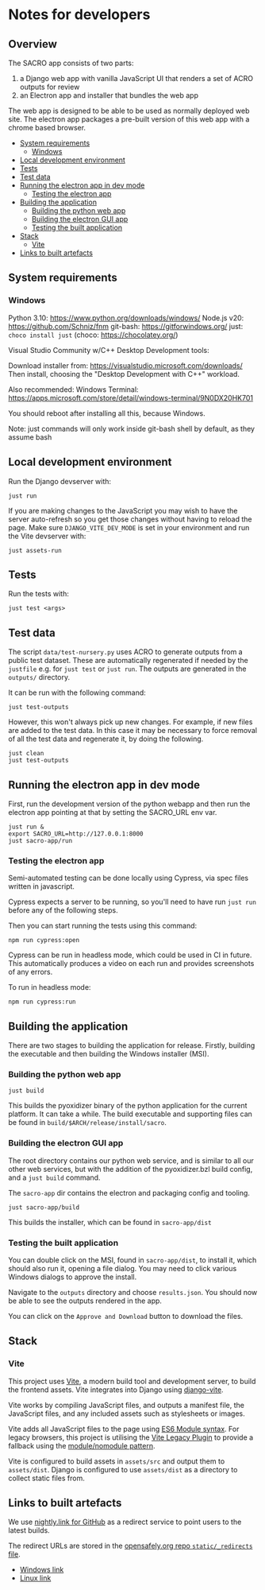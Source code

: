 # Notes for developers

## Overview

The SACRO app consists of two parts:

1. a Django web app with vanilla JavaScript UI that renders a set of ACRO outputs for review
2. an Electron app and installer that bundles the web app

The web app is designed to be able to be used as normally deployed web
site. The electron app packages a pre-built version of this web app with a chrome
based browser.


- [System requirements](#system-requirements)
  - [Windows](#windows)
- [Local development environment](#local-development-environment)
- [Tests](#tests)
- [Test data](#test-data)
- [Running the electron app in dev mode](#running-the-electron-app-in-dev-mode)
  - [Testing the electron app](#testing-the-electron-app)
- [Building the application](#building-the-application)
  - [Building the python web app](#building-the-python-web-app)
  - [Building the electron GUI app](#building-the-electron-gui-app)
  - [Testing the built application](#testing-the-built-application)
- [Stack](#stack)
  - [Vite](#vite)
- [Links to built artefacts](#links-to-built-artefacts)

## System requirements

### Windows

Python 3.10: https://www.python.org/downloads/windows/
Node.js v20: https://github.com/Schniz/fnm
git-bash: https://gitforwindows.org/
just: `choco install just` (choco: https://chocolatey.org/)

Visual Studio Community w/C++ Desktop Development tools:

Download installer from: https://visualstudio.microsoft.com/downloads/
Then install, choosing the "Desktop Development with C++" workload.

Also recommended: Windows Terminal: https://apps.microsoft.com/store/detail/windows-terminal/9N0DX20HK701

You should reboot after installing all this, because Windows.

Note: just commands will only work inside git-bash shell by default, as they assume bash

## Local development environment

Run the Django devserver with:

```
just run
```

If you are making changes to the JavaScript you may wish to have the server auto-refresh so you get those changes without having to reload the page.
Make sure `DJANGO_VITE_DEV_MODE` is set in your environment and run the Vite devserver with:

```
just assets-run
```

## Tests

Run the tests with:

```
just test <args>
```

## Test data

The script `data/test-nursery.py` uses ACRO to generate outputs from a public test
dataset. These are automatically regenerated if needed by the `justfile` e.g. for `just test` or `just run`. The outputs are generated in the `outputs/` directory.

It can be run with the following command:

```
just test-outputs
```

However, this won't always pick up new changes. For example, if new files are
added to the test data. In this case it may be necessary to force removal
of all the test data and regenerate it, by doing the following.

```
just clean
just test-outputs
```

## Running the electron app in dev mode

First, run the development version of the python webapp and then run the
electron app pointing at that by setting the SACRO_URL env var.

```
just run &
export SACRO_URL=http://127.0.0.1:8000
just sacro-app/run
```

### Testing the electron app

Semi-automated testing can be done locally using Cypress, via spec files written in javascript.

Cypress expects a server to be running, so you'll need to have run `just run` before any of the following steps.

Then you can start running the tests using this command:

```
npm run cypress:open
```

Cypress can be run in headless mode, which could be used in CI in future. This automatically produces a video on each run and provides screenshots of any errors.

To run in headless mode:

```
npm run cypress:run
```

## Building the application

There are two stages to building the application for release. Firstly, building the executable
and then building the Windows installer (MSI).

### Building the python web app

```
just build
```

This builds the pyoxidizer binary of the python application for the current
platform. It can take a while. The build executable and supporting files can be
found in `build/$ARCH/release/install/sacro`.

### Building the electron GUI app

The root directory contains our python web service, and is similar to all our
other web services, but with the addition of the pyoxidizer.bzl build config,
and a `just build` command.

The `sacro-app` dir contains the electron and packaging config and tooling.

```
just sacro-app/build
```

This builds the installer, which can be found in `sacro-app/dist`

### Testing the built application

You can double click on the MSI, found in `sacro-app/dist`, to install it, which should also run it, opening
a file dialog. You may need to click various Windows dialogs to approve the
install.

Navigate to the `outputs` directory and choose `results.json`. You should
now be able to see the outputs rendered in the app.

You can click on the `Approve and Download` button to download the files.

## Stack

### Vite

This project uses [Vite](https://vitejs.dev/), a modern build tool and development server, to build the frontend assets.
Vite integrates into Django using [django-vite](https://github.com/MrBin99/django-vite).

Vite works by compiling JavaScript files, and outputs a manifest file, the JavaScript files, and any included assets such as stylesheets or images.

Vite adds all JavaScript files to the page using [ES6 Module syntax](https://caniuse.com/es6-module).
For legacy browsers, this project is utilising the [Vite Legacy Plugin](https://github.com/vitejs/vite/tree/main/packages/plugin-legacy) to provide a fallback using the [module/nomodule pattern](https://philipwalton.com/articles/deploying-es2015-code-in-production-today/).

Vite is configured to build assets in `assets/src` and output them to `assets/dist`.
Django is configured to use `assets/dist` as a directory to collect static files from.

## Links to built artefacts

We use [nightly.link for GitHub](https://nightly.link/) as a redirect service to point users to the latest builds.

The redirect URLs are stored in the [opensafely.org repo `static/_redirects` file](https://github.com/ebmdatalab/opensafely.org/blob/main/static/_redirects#L74).

- [Windows link](https://www.opensafely.org/sacro/latest-windows-build)
- [Linux link](https://www.opensafely.org/sacro/latest-linux-build)
